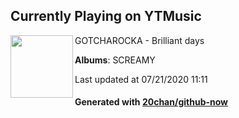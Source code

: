 ## Currently Playing on YTMusic

[<img align="left" width="100" src="https://lh3.googleusercontent.com/0SVMgXNh9DWvq3l9m7TN7qpBUqHRTrqGFj7CxxjOw2emrxjzCRMwpQEQfAqZ1njnmOVj2zYan4dCsNhZ">](https://music.youtube.com/channel/UChzgSkV7TXUAHDwsZGlFosA)

GOTCHAROCKA - Brilliant days

**Albums**: SCREAMY

Last updated at 07/21/2020 11:11

#### Generated with [20chan/github-now](https://github.com/20chan/github-now)


<!--
**20chan/20chan** is a ✨ _special_ ✨ repository because its `README.md` (this file) appears on your GitHub profile.

Here are some ideas to get you started:

- 🔭 I’m currently working on ...
- 🌱 I’m currently learning ...
- 👯 I’m looking to collaborate on ...
- 🤔 I’m looking for help with ...
- 💬 Ask me about ...
- 📫 How to reach me: ...
- 😄 Pronouns: ...
- ⚡ Fun fact: ...
-->
